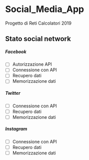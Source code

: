 # Social_Media_App
Progetto di Reti Calcolatori 2019

## Stato social network
##### Facebook
- [ ] Autorizzazione API
- [ ] Connessione con API
- [ ] Recupero dati
- [ ] Memorizzazione dati
##### Twitter
- [ ] Connessione con API
- [ ] Recupero dati
- [ ] Memorizzazione dati
##### Instagram
- [ ] Connessione con API
- [ ] Recupero dati
- [ ] Memorizzazione dati
